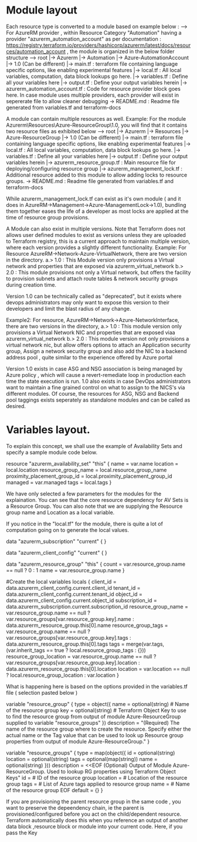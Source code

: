 
# Module layout
Each resource type is converted to a module based on example below :
--> For AzureRM provider , within Resource Category "Automation" having a provider "azurerm_automation_account" as per documentation : https://registry.terraform.io/providers/hashicorp/azurerm/latest/docs/resources/automation_account , the module is organized in the below folder structure
          --> root
                |-> Azurerm
                      |-> Automation 
                            |-> Azure-AutomationAccount
                                 |-> 1.0 (Can be different)
                                      |-> main.tf                       : terraform file containing language specific options, like enabling experimental features
                                      |-> local.tf                      : All local variables, computation, data block lookups go here.
                                      |-> variables.tf                  : Define all your variables here
                                      |-> output.tf                     : Define your output variables herein
                                      |-> azurerm_automation_account.tf : Code for resource provider block goes here. In case module uses multiple providers, each provider will exist in sepererate file to allow cleaner debugging
                                      \-> README.md                     : Readme file generated from variables.tf and terraform-docs

A module can contain multiple resources as well.
Example: For the module Azurerm\Resources\Azure-ResourceGroup\1.0, you will find that it contains two resource files as exhibited below
          --> root
                |-> Azurerm
                      |-> Resources 
                            |-> Azure-ResourceGroup
                                 |-> 1.0 (Can be different)
                                      |-> main.tf                       : terraform file containing language specific options, like enabling experimental features
                                      |-> local.tf                      : All local variables, computation, data block lookups go here.
                                      |-> variables.tf                  : Define all your variables here
                                      |-> output.tf                     : Define your output variables herein
                                      |-> azurerm_resource_group.tf     : Main resource file for deploying/configuring resource group
                                      |-> azurerm_management_lock.tf    : Additional resource added to this module to allow adding locks to resource groups.
                                      \-> README.md                     : Readme file generated from variables.tf and terraform-docs

While azurerm_management_lock.tf can exist as it's own module ( and it does in AzureRM->Management->Azure-ManagementLock->1.0), bundling them together eases the life of a developer as most locks are applied at the time of resource group provisions.

A Module can also exist in multiple versions. Note that Terraform does not allows user defined modules to exist as versions unless they are uploaded to Terraform registry, this is a current approach to maintain multiple version, where each version provides a slightly different functionality.
Example: For Resource AzureRM->Network-Azure-VirtualNetwork, there are two version in the directory. 
  a.> 1.0 : This Module version only provisions a Virtual network and properties that are exposed via azurerm_virtual_network
  b.> 2.0 : This module provisions not only a Virtual network, but offers the facility to provision subnets and attach route tables & network security groups during creation time.

  Version 1.0 can be technically called as "deprecated", but it exists where devops administrators may only want to expose this version to their developers and limit the blast radius of any change.

Example2: For resource, AzureRM->Network->Azure-NetworkInterface, there are two versions in the directory,
  a.> 1.0 : This module version only provisions a Virtual Network NIC and properties that are exposed viaa azurerm_virtual_network
  b.> 2.0 : This module version not only provisions a virtual network nic, but allow offers options to attach an Application security group, Assign a network security group and also add the NIC to a backend address pool , quite similar to the experience offered by Azure portal

  Version 1.0 exists in case ASG and NSG association is being managed by Azure policy , which will cause a revert-remediate loop in production each time the state execution is run. 1.0 also exists in case DevOps administrators want to maintain a fine grained control on what to assign to the NICS's via different modules. Of course, the resources for ASG, NSG and Backend pool taggings exists seperately as standalone modules and can be called as desired.







  # Variables layout.

  To explain this concept, we shall use the example of Availability Sets and specify a sample module code below. 

resource "azurerm_availability_set" "this" {
  name                         = var.name
  location                     = local.location
  resource_group_name          = local.resource_group_name
  proximity_placement_group_id = local.proximity_placement_group_id
  managed                      = var.managed
  tags                         = local.tags
}

  We have only selected a few parameters for the modules for the explaination.
  You can see that the core resource dependency for AV Sets is a Resource Group. You can also note that we are supplying the Resource group name and Location as a local variable. 

  If you notice in the "local.tf" for the module, there is quite a lot of computation going on to generate the local values. 

data "azurerm_subscription" "current" {
}

data "azurerm_client_config" "current" {
}

data "azurerm_resource_group" "this" {
  count = var.resource_group.name == null ? 0 : 1
  name  = var.resource_group.name
}

#Create the local variables
locals {
  client_id               = data.azurerm_client_config.current.client_id
  tenant_id               = data.azurerm_client_config.current.tenant_id
  object_id               = data.azurerm_client_config.current.object_id
  subscription_id         = data.azurerm_subscription.current.subscription_id
  resource_group_name     = var.resource_group.name == null ? var.resource_groups[var.resource_group.key].name : data.azurerm_resource_group.this[0].name
  resource_group_tags     = var.resource_group.name == null ? var.resource_groups[var.resource_group.key].tags : data.azurerm_resource_group.this[0].tags
  tags                    = merge(var.tags, (var.inherit_tags == true ? local.resource_group_tags : {}))
  resource_group_location = var.resource_group.name == null ? var.resource_groups[var.resource_group.key].location : data.azurerm_resource_group.this[0].location
  location                = var.location == null ? local.resource_group_location : var.location
}

What is happening here is based on the options provided in the variables.tf file ( selection pasted below )

variable "resource_group" {
  type = object({
    name = optional(string) # Name of the resource group
    key  = optional(string) # Terraform Object Key to use to find the resource group from output of module Azure-ResourceGroup supplied to variable "resource_groups"
  })
  description = "(Required) The name of the resource group where to create the resource. Specify either the actual name or the Tag value that can be used to look up Resource group properties from output of module Azure-ResourceGroup."
}

variable "resource_groups" {
  type = map(object({
    id       = optional(string)
    location = optional(string)
    tags     = optional(map(string))
    name     = optional(string)
  }))
  description = <<EOF
   (Optional) Output of Module Azure-ResourceGroup. Used to lookup RG properties using Terraform Object Keys"
    id       = # ID of the resource group
    location = # Location of the resource group
    tags     = # List of Azure tags applied to resource group
    name     = # Name of the resource group
  EOF
  default     = {}
}

If you are provisioning the parent resource group in the same code , you want to preserve the depeendency chain, ie the parent is provisioned/configured before you act on the child/dependent  resource. Terraform automatically does this when you reference an output of another data block ,resource block or module into your current code.
Here, if you pass the Key 
